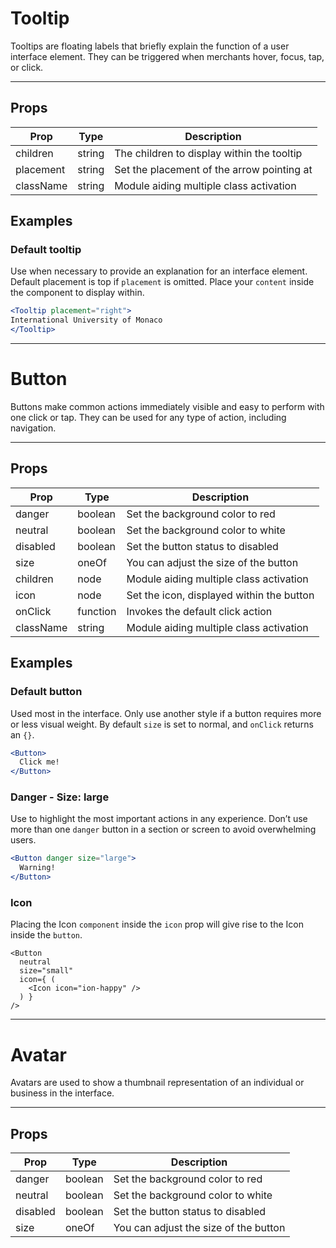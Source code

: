 # Tooltip

Tooltips are floating labels that briefly explain the function of a user interface element. They can be triggered when merchants hover, focus, tap, or click.

---

## Props

| Prop | Type | Description |
| ---- | ---- | ----------- |
| children | string | The children to display within the tooltip |
| placement | string | Set the placement of the arrow pointing at |
| className | string | Module aiding multiple class activation |

## Examples

### Default tooltip

Use when necessary to provide an explanation for an interface element. Default placement is top if `placement` is omitted. Place your `content` inside the component to display within.

```jsx
<Tooltip placement="right">
International University of Monaco
</Tooltip>
```

---

# Button

Buttons make common actions immediately visible and easy to perform with one
click or tap. They can be used for any type of action, including navigation.

---

## Props

| Prop | Type | Description |
| ---- | ---- | ----------- |
| danger | boolean | Set the background color to red |
| neutral | boolean | Set the background color to white |
| disabled | boolean | Set the button status to disabled |
| size | oneOf | You can adjust the size of the button |
| children | node | Module aiding multiple class activation |
| icon | node | Set the icon, displayed within the button |
| onClick | function | Invokes the default click action |
| className | string | Module aiding multiple class activation |

## Examples

### Default button

Used most in the interface. Only use another style if a button requires more or less visual weight. By default `size` is set to normal, and `onClick` returns an `{}`.

```jsx
<Button>
  Click me!
</Button>
```

### Danger - Size: large

Use to highlight the most important actions in any experience. Don’t use more than one `danger` button in a section or screen to avoid overwhelming users.

```jsx
<Button danger size="large">
  Warning!
</Button>
```
### Icon

Placing the Icon `component` inside the `icon` prop will give rise to the Icon inside the `button`.

```
<Button
  neutral
  size="small"
  icon={ (
    <Icon icon="ion-happy" />
  ) }
/>
```

---

# Avatar

Avatars are used to show a thumbnail representation of an individual or
business in the interface.

---

## Props

| Prop | Type | Description |
| ---- | ---- | ----------- |
| danger | boolean | Set the background color to red |
| neutral | boolean | Set the background color to white |
| disabled | boolean | Set the button status to disabled |
| size | oneOf | You can adjust the size of the button |
